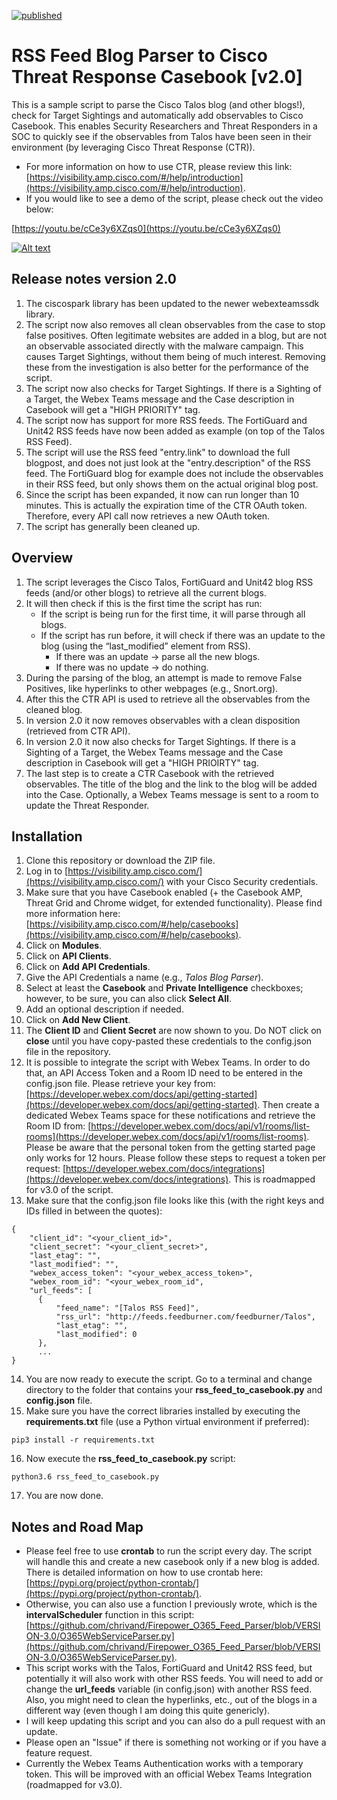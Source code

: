 [![published](https://static.production.devnetcloud.com/codeexchange/assets/images/devnet-published.svg)](https://developer.cisco.com/codeexchange/github/repo/chrivand/talos_blog_to_casebook)

# RSS Feed Blog Parser to Cisco Threat Response Casebook [v2.0]

This is a sample script to parse the Cisco Talos blog (and other blogs!), check for Target Sightings and automatically add observables to Cisco Casebook. This enables Security Researchers and Threat Responders in a SOC to quickly see if the observables from Talos have been seen in their environment (by leveraging Cisco Threat Response (CTR)). 

* For more information on how to use CTR, please review this link: [https://visibility.amp.cisco.com/#/help/introduction](https://visibility.amp.cisco.com/#/help/introduction).
* If you would like to see a demo of the script, please check out the video below: 

[https://youtu.be/cCe3y6XZqs0](https://youtu.be/cCe3y6XZqs0)

[![Alt text](https://img.youtube.com/vi/cCe3y6XZqs0/0.jpg)](https://www.youtube.com/watch?v=cCe3y6XZqs0)

## Release notes version 2.0
1. The ciscospark library has been updated to the newer webexteamssdk library.
2. The script now also removes all clean observables from the case to stop false positives. Often legitimate websites are added in a blog, but are not an observable associated directly with the malware campaign. This causes Target Sightings, without them being of much interest. Removing these from the investigation is also better for the performance of the script. 
3. The script now also checks for Target Sightings. If there is a Sighting of a Target, the Webex Teams message and the Case description in Casebook will get a "HIGH PRIORITY" tag.
4. The script now has support for more RSS feeds. The FortiGuard and Unit42 RSS feeds have now been added as example (on top of the Talos RSS Feed).
5. The script will use the RSS feed "entry.link" to download the full blogpost, and does not just look at the "entry.description" of the RSS feed. The FortiGuard blog for example does not include the observables in their RSS feed, but only shows them on the actual original blog post.
6. Since the script has been expanded, it now can run longer than 10 minutes. This is actually the expiration time of the CTR OAuth token. Therefore, every API call now retrieves a new OAuth token.
7. The script has generally been cleaned up.

## Overview
1. The script leverages the Cisco Talos, FortiGuard and Unit42 blog RSS feeds (and/or other blogs) to retrieve all the current blogs.
2. It will then check if this is the first time the script has run:
   * If the script is being run for the first time, it will parse through all blogs.
   * If the script has run before, it will check if there was an update to the blog (using the “last_modified” element from RSS).
     * If there was an update -> parse all the new blogs.
     * If there was no update -> do nothing.
3.	During the parsing of the blog, an attempt is made to remove False Positives, like hyperlinks to other webpages (e.g., Snort.org). 
4. After this the CTR API is used to retrieve all the observables from the cleaned blog.
5. In version 2.0 it now removes observables with a clean disposition (retrieved from CTR API).
6. In version 2.0 it now also checks for Target Sightings. If there is a Sighting of a Target, the Webex Teams message and the Case description in Casebook will get a "HIGH PRIOIRTY" tag.
5. The last step is to create a CTR Casebook with the retrieved observables. The title of the blog and the link to the blog will be added into the Case. Optionally, a Webex Teams message is sent to a room to update the Threat Responder.


## Installation
1. Clone this repository or download the ZIP file.
2. Log in to [https://visibility.amp.cisco.com/](https://visibility.amp.cisco.com/) with your Cisco Security credentials.
3. Make sure that you have Casebook enabled (+ the Casebook AMP, Threat Grid and Chrome widget, for extended functionality). Please find more information here: [https://visibility.amp.cisco.com/#/help/casebooks](https://visibility.amp.cisco.com/#/help/casebooks).
4. Click on **Modules**.
5. Click on **API Clients**.
6. Click on **Add API Credentials**.
7. Give the API Credentials a name (e.g., *Talos Blog Parser*).
8. Select at least the **Casebook** and **Private Intelligence** checkboxes; however, to be sure, you can also click **Select All**.
9. Add an optional description if needed.
10. Click on **Add New Client**.
11. The **Client ID** and **Client Secret** are now shown to you. Do NOT click on **close** until you have copy-pasted these credentials to the config.json file in the repository.
12. It is possible to integrate the script with Webex Teams. In order to do that, an API Access Token and a Room ID need to be entered in the config.json file. Please retrieve your key from: [https://developer.webex.com/docs/api/getting-started](https://developer.webex.com/docs/api/getting-started). Then create a dedicated Webex Teams space for these notifications and retrieve the Room ID from: [https://developer.webex.com/docs/api/v1/rooms/list-rooms](https://developer.webex.com/docs/api/v1/rooms/list-rooms). Please be aware that the personal token from the getting started page only works for 12 hours. Please follow these steps to request a token per request: [https://developer.webex.com/docs/integrations](https://developer.webex.com/docs/integrations). This is roadmapped for v3.0 of the script.
13. Make sure that the config.json file looks like this (with the right keys and IDs filled in between the quotes):

  ```
  {
      "client_id": "<your_client_id>",
      "client_secret": "<your_client_secret>",
      "last_etag": "",
      "last_modified": "",
      "webex_access_token": "<your_webex_access_token>",
      "webex_room_id": "<your_webex_room_id",
      "url_feeds": [
        {
            "feed_name": "[Talos RSS Feed]",
            "rss_url": "http://feeds.feedburner.com/feedburner/Talos",
            "last_etag": "",
            "last_modified": 0
        },
        ... 
  }
  ```
  
14.  You are now ready to execute the script. Go to a terminal and change directory to the folder that contains your **rss_feed_to_casebook.py** and **config.json** file. 
15. Make sure you have the correct libraries installed by executing the **requirements.txt** file (use a Python virtual environment if preferred): 

  ```
  pip3 install -r requirements.txt
  ```
  
16. Now execute the **rss_feed_to_casebook.py** script:

  ```
  python3.6 rss_feed_to_casebook.py
  ```

17. You are now done. 

## Notes and Road Map
* Please feel free to use **crontab** to run the script every day. The script will handle this and create a new casebook only if a new blog is added. There is detailed information on how to use crontab here: [https://pypi.org/project/python-crontab/](https://pypi.org/project/python-crontab/). 
* Otherwise, you can also use a function I previously wrote, which is the **intervalScheduler** function in this script: [https://github.com/chrivand/Firepower_O365_Feed_Parser/blob/VERSION-3.0/O365WebServiceParser.py](https://github.com/chrivand/Firepower_O365_Feed_Parser/blob/VERSION-3.0/O365WebServiceParser.py). 
* This script works with the Talos, FortiGuard and Unit42 RSS feed, but potentially it will also work with other RSS feeds. You will need to add or change the **url_feeds** variable (in config.json) with another RSS feed. Also, you might need to clean the hyperlinks, etc., out of the blogs in a different way (even though I am doing this quite genericly).
* I will keep updating this script and you can also do a pull request with an update.
* Please open an "Issue" if there is something not working or if you have a feature request.
* Currently the Webex Teams Authentication works with a temporary token. This will be improved with an official Webex Teams Integration (roadmapped for v3.0).

